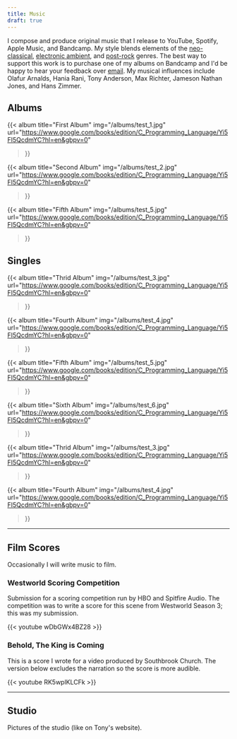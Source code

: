 ```yaml
---
title: Music
draft: true
---
```


I compose and produce original music that I release to YouTube, Spotify, Apple Music, and Bandcamp.
My style blends elements of the [neo-classical](https://en.wikipedia.org/wiki/Neoclassicism_(music)), [electronic ambient](https://en.wikipedia.org/wiki/Ambient_music), and [post-rock](https://en.wikipedia.org/wiki/Post-rock) genres. The best way to support this work is to purchase one of my albums on Bandcamp and I'd be happy to hear your feedback over [email](/contact). My musical influences include Olafur Arnalds, Hania Rani, Tony Anderson, Max Richter, Jameson Nathan Jones, and Hans Zimmer.

<!--
**Biography**: My musical education began with classical piano lessons during primary school. My most formative experience was as a keyboardist at Southbrook Church as a teenager, where I learned to improvise, play by ear, and was introduced to production and sound design. In college, Terrapin Record Label, etc. 5 years of trial-and-error to find my "sound" and learn violin/guitar.
-->


## Albums

{{< album
    title="First Album"
    img="/albums/test_1.jpg"
    url="https://www.google.com/books/edition/C_Programming_Language/Yi5FI5QcdmYC?hl=en&gbpv=0"
>}}

{{< album
    title="Second Album"
    img="/albums/test_2.jpg"
    url="https://www.google.com/books/edition/C_Programming_Language/Yi5FI5QcdmYC?hl=en&gbpv=0"
>}}

{{< album
    title="Fifth Album"
    img="/albums/test_5.jpg"
    url="https://www.google.com/books/edition/C_Programming_Language/Yi5FI5QcdmYC?hl=en&gbpv=0"
>}}

## Singles 

{{< album
    title="Thrid Album"
    img="/albums/test_3.jpg"
    url="https://www.google.com/books/edition/C_Programming_Language/Yi5FI5QcdmYC?hl=en&gbpv=0"
>}}
 
{{< album
    title="Fourth Album"
    img="/albums/test_4.jpg"
    url="https://www.google.com/books/edition/C_Programming_Language/Yi5FI5QcdmYC?hl=en&gbpv=0"
>}}

{{< album
    title="Fifth Album"
    img="/albums/test_5.jpg"
    url="https://www.google.com/books/edition/C_Programming_Language/Yi5FI5QcdmYC?hl=en&gbpv=0"
>}}
 
{{< album
    title="Sixth Album"
    img="/albums/test_6.jpg"
    url="https://www.google.com/books/edition/C_Programming_Language/Yi5FI5QcdmYC?hl=en&gbpv=0"
>}}

{{< album
    title="Thrid Album"
    img="/albums/test_3.jpg"
    url="https://www.google.com/books/edition/C_Programming_Language/Yi5FI5QcdmYC?hl=en&gbpv=0"
>}}

{{< album
    title="Fourth Album"
    img="/albums/test_4.jpg"
    url="https://www.google.com/books/edition/C_Programming_Language/Yi5FI5QcdmYC?hl=en&gbpv=0"
>}}

<!--
---

## Performances

A paragraph about performance venue's, live streaming information, and more.

{{< youtube KJu412f2yc0 >}}

-->

---

## Film Scores

Occasionally I will write music to film.

### Westworld Scoring Competition

Submission for a scoring competition run by HBO and Spitfire Audio. The competition was to write a score for this scene from Westworld Season 3; this was my submission.

{{< youtube wDbGWx4BZ28 >}}

### Behold, The King is Coming

This is a score I wrote for a video produced by Southbrook Church. The version below excludes the narration so the score is more audible.

{{< youtube RK5wplKLCFk >}}

---

## Studio

Pictures of the studio (like on Tony's website).
